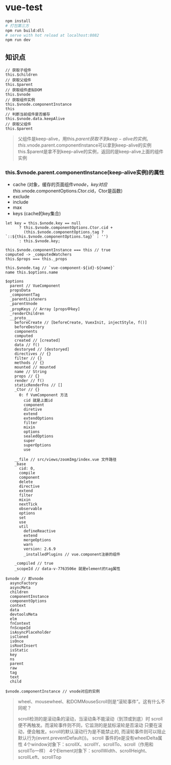 # vue-test

``` bash
npm install
# 打包第三方
npm run build:dll
# serve with hot reload at localhost:8082
npm run dev
```
##  知识点

```
// 获取子组件
this.$children
// 获取父组件
this.$parent
// 获取组件虚拟DOM
this.$vnode
// 获取组件实例
this.$vnode.componentInstance
this
// 判断当前组件是否缓存
this.$vnode.data.keepAlive
// 获取父组件
this.$parent
```
>父组件是keep-alive，用this.$parent获取不到keep-alive的实例。this.$vnode.parent.componentInstance可以拿到keep-alive的实例
this.$parent是拿不到keep-alive的实例，返回的是keep-alive上面的组件实例

### this.$vnode.parent.componentInstance(keep-alive实例)的属性
* cache (对象，缓存的页面组件$vnode，key对应this.$vnode.componentOptions.Ctor.cid，Ctor是函数)
* exclude
* include
* max
* keys (cache的key集合)
```
let key = this.$vnode.key == null
      ? this.$vnode.componentOptions.Ctor.cid + 
        (this.$vnode.componentOptions.tag ? `::${this.$vnode.componentOptions.tag}` : '')
      : this.$vnode.key;
```
```
this.$vnode.componentInstance === this // true
computed -> _computedWatchers
this.$props === this._props
```
```
this.$vnode.tag // `vue-component-${id}-${name}`
name this.$options.name
```
```
$options
  parent // VueComponent
  propsData
  _componentTag
  _parentListeners
  _parentVnode
  _propKeys // Array [props中key]
  _renderChildren
  __proto__
    beforeCreate // [beforeCreate, VuexInit, injectStyle, f()]
    beforeDestory
    components
    computed
    created // [created]
    data // f()
    destoryed // [destoryed]
    directives // {}
    filter // {}
    methods // {}
    mounted // mounted
    name // String
    props // {}
    render // f()
    staticRenderFns // []
    _Ctor // {}
      0: f VumComponent 方法
        cid 就是上面id
        component
        diretive
        extend
        extendOptions
        filter
        mixin
        options
        sealedOptions
        super
        superOptions
        use

    __file // src/views/zoomImg/index.vue 文件路径
    _base
      cid: 0,
      compile
      component
      delete
      directive
      extend
      filter
      mixin
      nextTick
      observable
      options
      set
      use
      util
        defineReactive
        extend
        mergeOptions
        warn
        version: 2.6.9
        _installedPlugins // vue.component注册的组件

    _compiled // true
    _scopeId // data-v-7763506e 就是element的tag属性
```

```
$vnode // 即vnode
  asyncFactory
  asyncMeta
  children
  componentInstance
  componentOptions
  context
  data
  devtoolsMeta
  elm
  fnContext
  fnScopeId
  isAsyncPlaceholder
  isCloned
  isOnce
  isRootInsert
  isStatic
  key
  ns
  parent
  raw
  tag
  text
  child

$vnode.componentInstance // vnode对应的实例
```

>wheel、mousewheel、和DOMMouseScroll则是“滚轮事件”。这有什么不同呢？
>
>scroll检测的是滚动条的滚动，当滚动条不能滚动（到顶或到底）时
>scroll便不再触发。而滚轮事件则不同，它监测的是鼠标滚轮是否滚动
>只要在滚动，便会触发。scroll的默认滚动行为是不能禁止的,
>而滚轮事件则可以阻止默认行为(event.preventDefault())。
>scroll 事件的e是没有wheelDelta属性
>4个window对象下：scrollX、scrollY、scrollTo、scroll（作用和scrollTo一样）
>4个Element对象下：scrollWidth、scrollHeight、scrollLeft、scrollTop